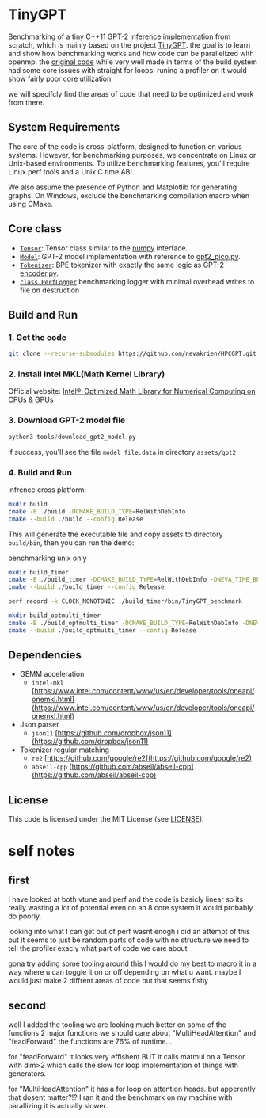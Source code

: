 # TinyGPT
Benchmarking of a tiny C++11 GPT-2 inference implementation from scratch, which is mainly based on the project [TinyGPT](https://github.com/keith2018/TinyGPT).
the goal is to learn and show how benchmarking works and how code can be parallelized with openmp. the [original code](https://github.com/keith2018/TinyGPT) while very well made in terms of the build system had some core issues with straight for loops. runing a profiler on it would show fairly poor core utilization.

we will specifcly find the areas of code that need to be optimized and work from there.

## System Requirements

The core of the code is cross-platform, designed to function on various systems. However, for benchmarking purposes, we concentrate on Linux or Unix-based environments. To utilize benchmarking features, you'll require Linux perf tools and a Unix C time ABI.

We also assume the presence of Python and Matplotlib for generating graphs. On Windows, exclude the benchmarking compilation macro when using CMake.

## Core class

- [`Tensor`](src/Tensor.h): Tensor class similar to the [numpy](https://numpy.org/doc/1.25/reference/routines.html) interface.
- [`Model`](src/Model.h): GPT-2 model implementation with reference to [gpt2_pico.py](https://github.com/jaymody/picoGPT/blob/main/gpt2_pico.py).
- [`Tokenizer`](src/Tokenizer.h): BPE tokenizer with exactly the same logic as GPT-2 [encoder.py](https://github.com/openai/gpt-2/blob/master/src/encoder.py).
- [`class PerfLogger`](src/PerfLogger.h) benchmarking logger with minimal overhead writes to file on destruction

## Build and Run

### 1. Get the code

```bash
git clone --recurse-submodules https://github.com/nevakrien/HPCGPT.git
```

### 2. Install Intel MKL(Math Kernel Library)

Official website: [Intel®-Optimized Math Library for Numerical Computing on CPUs & GPUs](https://www.intel.com/content/www/us/en/developer/tools/oneapi/onemkl.html)

### 3. Download GPT-2 model file
    
```python
python3 tools/download_gpt2_model.py
```
if success, you'll see the file `model_file.data` in directory `assets/gpt2`

### 4. Build and Run

infrence cross platform:
```bash
mkdir build
cmake -B ./build -DCMAKE_BUILD_TYPE=RelWithDebInfo 
cmake --build ./build --config Release
```

This will generate the executable file and copy assets to directory `build/bin`, then you can run the demo:

benchmarking unix only
```bash
mkdir build_timer
cmake -B ./build_timer -DCMAKE_BUILD_TYPE=RelWithDebInfo -DNEVA_TIME_BENCHMARK=ON
cmake --build ./build_timer --config Release
```

```bash
perf record -k CLOCK_MONOTONIC ./build_timer/bin/TinyGPT_benchmark
```

```bash
mkdir build_optmulti_timer
cmake -B ./build_optmulti_timer -DCMAKE_BUILD_TYPE=RelWithDebInfo -DNEVA_TIME_BENCHMARK=ON -DUSE_OPTIMIZED_ATTENTION=ON
cmake --build ./build_optmulti_timer --config Release
```


## Dependencies

- GEMM acceleration
  - `intel-mkl` [https://www.intel.com/content/www/us/en/developer/tools/oneapi/onemkl.html](https://www.intel.com/content/www/us/en/developer/tools/oneapi/onemkl.html)
- Json parser
  - `json11` [https://github.com/dropbox/json11](https://github.com/dropbox/json11)
- Tokenizer regular matching
  - `re2` [https://github.com/google/re2](https://github.com/google/re2)
  - `abseil-cpp` [https://github.com/abseil/abseil-cpp](https://github.com/abseil/abseil-cpp)

## License

This code is licensed under the MIT License (see [LICENSE](LICENSE)).

# self notes

## first
I have looked at both vtune and perf and the code is basicly linear so its really wasting a lot of potential even on an 8 core system it would probably do poorly. 

looking into what I can get out of perf wasnt enogh i did an attempt of this but it seems to just be random parts of code with no structure we need to tell the profiler exacly what part of code we care about 

gona try adding some tooling around this I would do my best to macro it in a way where u can toggle it on or off depending on what u want. maybe I would just make 2 diffrent areas of code but that seems fishy 

## second
well I added the tooling we are looking much better on some of the functions 2 major functions we should care about 
"MultiHeadAttention" and "feadForward" the functions are 76% of runtime...

for "feadForward" it looks very effishent BUT it calls matmul on a Tensor with dim>2 which calls the slow for loop implementation of things with generators.

for "MultiHeadAttention" it has a for loop on attention heads.
but apperently that dosent matter?!? I ran it and the benchmark on my machine with parallizing it is actually slower.